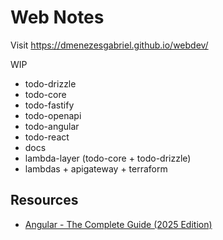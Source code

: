 # Web Notes

Visit https://dmenezesgabriel.github.io/webdev/

WIP

- todo-drizzle
- todo-core
- todo-fastify
- todo-openapi
- todo-angular
- todo-react
- docs
- lambda-layer (todo-core + todo-drizzle)
- lambdas + apigateway + terraform

## Resources

- [Angular - The Complete Guide (2025 Edition)](https://www.udemy.com/course/the-complete-guide-to-angular-2/)
